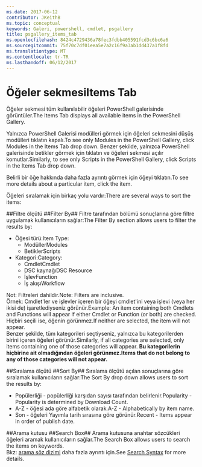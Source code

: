 ```yaml
---
ms.date: 2017-06-12
contributor: JKeithB
ms.topic: conceptual
keywords: Galeri, powershell, cmdlet, psgallery
title: psgallery_items_tab
ms.openlocfilehash: 8424c4729436a78fec3fdbb405591fcd3c6bc6a6
ms.sourcegitcommit: 75f70c7df01eea5e7a2c16f9a3ab1dd437a1f8fd
ms.translationtype: MT
ms.contentlocale: tr-TR
ms.lasthandoff: 06/12/2017
---
```

<a name="items-tab"></a><span data-ttu-id="647bc-103">Öğeler sekmesi</span><span class="sxs-lookup"><span data-stu-id="647bc-103">Items Tab</span></span>
==========

<span data-ttu-id="647bc-104">Öğeler sekmesi tüm kullanılabilir öğeleri PowerShell galerisinde görüntüler.</span><span class="sxs-lookup"><span data-stu-id="647bc-104">The Items Tab displays all available items in the PowerShell Gallery.</span></span>

<span data-ttu-id="647bc-105">Yalnızca PowerShell Galerisi modülleri görmek için öğeleri sekmesini düşüş modülleri tıklatın kapalı.</span><span class="sxs-lookup"><span data-stu-id="647bc-105">To see only Modules in the PowerShell Gallery, click Modules in the Items Tab drop down.</span></span>  <span data-ttu-id="647bc-106">Benzer şekilde, yalnızca PowerShell galerisinde betikler görmek için tıklatın ve öğeleri sekmesi açılır komutlar.</span><span class="sxs-lookup"><span data-stu-id="647bc-106">Similarly, to see only Scripts in the PowerShell Gallery, click Scripts in the Items Tab drop down.</span></span>  

<span data-ttu-id="647bc-107">Belirli bir öğe hakkında daha fazla ayrıntı görmek için öğeyi tıklatın.</span><span class="sxs-lookup"><span data-stu-id="647bc-107">To see more details about a particular item, click the item.</span></span>

<span data-ttu-id="647bc-108">Öğeleri sıralamak için birkaç yolu vardır:</span><span class="sxs-lookup"><span data-stu-id="647bc-108">There are several ways to sort the items:</span></span>

##<a name="filter-by"></a><span data-ttu-id="647bc-109">Filtre ölçütü ##</span><span class="sxs-lookup"><span data-stu-id="647bc-109">Filter By##</span></span>
<span data-ttu-id="647bc-110">Filtre tarafından bölümü sonuçlarına göre filtre uygulamak kullanıcıların sağlar:</span><span class="sxs-lookup"><span data-stu-id="647bc-110">The Filter By section allows users to filter the results by:</span></span>
* <span data-ttu-id="647bc-111">Öğesi türü:</span><span class="sxs-lookup"><span data-stu-id="647bc-111">Item Type:</span></span>
    * <span data-ttu-id="647bc-112">Modüller</span><span class="sxs-lookup"><span data-stu-id="647bc-112">Modules</span></span>
    * <span data-ttu-id="647bc-113">Betikler</span><span class="sxs-lookup"><span data-stu-id="647bc-113">Scripts</span></span>
* <span data-ttu-id="647bc-114">Kategori:</span><span class="sxs-lookup"><span data-stu-id="647bc-114">Category:</span></span>
    * <span data-ttu-id="647bc-115">Cmdlet</span><span class="sxs-lookup"><span data-stu-id="647bc-115">Cmdlet</span></span>
    * <span data-ttu-id="647bc-116">DSC kaynağı</span><span class="sxs-lookup"><span data-stu-id="647bc-116">DSC Resource</span></span>
    * <span data-ttu-id="647bc-117">İşlev</span><span class="sxs-lookup"><span data-stu-id="647bc-117">Function</span></span>
    * <span data-ttu-id="647bc-118">İş akışı</span><span class="sxs-lookup"><span data-stu-id="647bc-118">Workflow</span></span>

<span data-ttu-id="647bc-119">Not: Filtreleri dahildir.</span><span class="sxs-lookup"><span data-stu-id="647bc-119">Note: Filters are inclusive.</span></span>  
<span data-ttu-id="647bc-120">Örnek: Cmdlet'ler ve işlevler içeren bir öğeyi cmdlet'ini veya işlevi (veya her ikisi de) işaretlediyseniz görünür.</span><span class="sxs-lookup"><span data-stu-id="647bc-120">Example: An item containing both Cmdlets and Functions will appear if either Cmdlet or Function (or both) are checked.</span></span>  <span data-ttu-id="647bc-121">Hiçbiri seçili ise, öğenin görünmez.</span><span class="sxs-lookup"><span data-stu-id="647bc-121">If neither are selected, the item will not appear.</span></span>  
<span data-ttu-id="647bc-122">Benzer şekilde, tüm kategorileri seçtiyseniz, yalnızca bu kategorilerden birini içeren öğeleri görünür.</span><span class="sxs-lookup"><span data-stu-id="647bc-122">Similarly, if all categories are selected, only items containing one of those categories will appear.</span></span> <span data-ttu-id="647bc-123">**Bu kategorilerin hiçbirine ait olmadığından öğeleri görünmez.**</span><span class="sxs-lookup"><span data-stu-id="647bc-123">**Items that do not belong to any of those categories will not appear.**</span></span>

##<a name="sort-by"></a><span data-ttu-id="647bc-124">Sıralama ölçütü ##</span><span class="sxs-lookup"><span data-stu-id="647bc-124">Sort By##</span></span> 
<span data-ttu-id="647bc-125">Sıralama ölçütü açılan sonuçlarına göre sıralamak kullanıcıların sağlar:</span><span class="sxs-lookup"><span data-stu-id="647bc-125">The Sort By drop down allows users to sort the results by:</span></span>
* <span data-ttu-id="647bc-126">Popülerliği - popülerliği karşıdan sayısı tarafından belirlenir.</span><span class="sxs-lookup"><span data-stu-id="647bc-126">Popularity - Popularity is determined by Download Count.</span></span>
* <span data-ttu-id="647bc-127">A-Z - öğesi ada göre alfabetik olarak.</span><span class="sxs-lookup"><span data-stu-id="647bc-127">A-Z - Alphabetically by item name.</span></span>
* <span data-ttu-id="647bc-128">Son - öğeleri Yayımla tarih sırasına göre görünür.</span><span class="sxs-lookup"><span data-stu-id="647bc-128">Recent - Items appear in order of publish date.</span></span>


##<a name="search-box"></a><span data-ttu-id="647bc-129">Arama kutusu ##</span><span class="sxs-lookup"><span data-stu-id="647bc-129">Search Box##</span></span>
<span data-ttu-id="647bc-130">Arama kutusuna anahtar sözcükleri öğeleri aramak kullanıcıların sağlar.</span><span class="sxs-lookup"><span data-stu-id="647bc-130">The Search Box allows users to search the items on keywords.</span></span>  
<span data-ttu-id="647bc-131">Bkz: [arama söz dizimi](./psgallery_search_syntax.md) daha fazla ayrıntı için.</span><span class="sxs-lookup"><span data-stu-id="647bc-131">See [Search Syntax](./psgallery_search_syntax.md) for more details.</span></span>

